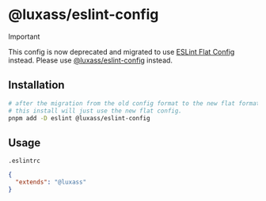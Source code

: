 # @luxass/eslint-config

> [!IMPORTANT]
> This config is now deprecated and migrated to use [ESLint Flat Config](https://eslint.org/docs/latest/user-guide/configuring/configuration-files#using-a-shareable-configuration-package) instead. Please use [@luxass/eslint-config](https://github.com/luxass/eslint-config) instead.


## Installation

```bash
# after the migration from the old config format to the new flat format,
# this install will just use the new flat config.
pnpm add -D eslint @luxass/eslint-config
```

## Usage

`.eslintrc`
```json
{
  "extends": "@luxass"
}
```

